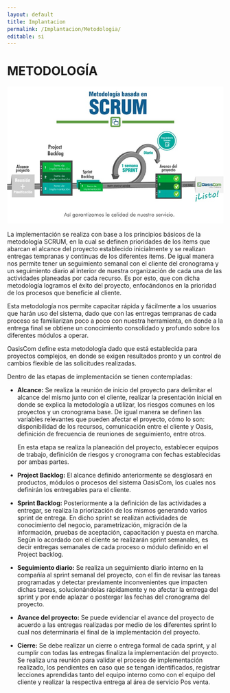 ```yaml
---
layout: default
title: Implantacion
permalink: /Implantacion/Metodologia/
editable: si
---
```


# METODOLOGÍA

![](implementacion.png)

La implementación se realiza con base a los principios básicos de la metodología SCRUM, en la cual se definen prioridades de los ítems que abarcan el alcance del proyecto establecido inicialmente y se realizan entregas tempranas y continuas de los diferentes ítems. De igual manera nos permite tener un seguimiento semanal con el cliente del cronograma y un seguimiento diario al interior de nuestra organización de cada una de las actividades planeadas por cada recurso. Es por esto, que con dicha metodología logramos el éxito del proyecto, enfocándonos en la prioridad de los procesos que beneficie al cliente.  

Esta metodología nos permite capacitar rápida y fácilmente a los usuarios que harán uso del sistema, dado que con las entregas tempranas de cada proceso se familiarizan poco a poco con nuestra herramienta, en donde a la entrega final se obtiene un conocimiento consolidado y profundo sobre los diferentes módulos a operar.  

OasisCom define esta metodología dado que está establecida para proyectos complejos, en donde se exigen resultados pronto y un control de cambios flexible de las solicitudes realizadas.  

Dentro de las etapas de implementación se tienen contempladas:  

* **Alcance:** Se realiza la reunión de inicio del proyecto para delimitar el alcance del mismo junto con el cliente, realizar la presentación inicial en donde se explica la metodología a utilizar, los riesgos comunes en los proyectos y un cronograma base. De igual manera se definen las variables relevantes que pueden afectar el proyecto, cómo lo son: disponibilidad de los recursos, comunicación entre el cliente y Oasis, definición de frecuencia de reuniones de seguimiento, entre otros.  

	En esta etapa se realiza la planeación del proyecto, establecer equipos de trabajo,  definición de riesgos y cronograma con fechas establecidas por ambas partes.  

* **Project Backlog:** El alcance definido anteriormente se desglosará en productos, módulos o procesos del sistema OasisCom, los cuales nos definirán los entregables para el cliente.  

* **Sprint Backlog:** Posteriormente a la definición de las actividades a entregar, se realiza la priorización de los mismos generando varios sprint de entrega. En dicho sprint se realizan actividades de conocimiento del negocio, parametrización, migración de la información, pruebas de aceptación, capacitación y puesta en marcha. Según lo acordado con el cliente se realizarán sprint semanales, es decir entregas semanales de cada proceso o módulo definido en el Project backlog.  

* **Seguimiento diario:** Se realiza un seguimiento diario interno en la compañía al sprint semanal del proyecto, con el fin de revisar las tareas programadas y detectar previamente inconvenientes que impacten dichas tareas, solucionándolas rápidamente y no afectar la entrega del sprint y por ende aplazar o postergar las fechas del cronograma del proyecto.  

* **Avance del proyecto:** Se puede evidenciar el avance del proyecto de acuerdo a las entregas realizadas por medio de los diferentes sprint lo cual nos determinaría el final de la implementación del proyecto.  

* **Cierre:** Se debe realizar un cierre o entrega formal de cada sprint, y al cumplir con todas las entregas finaliza la implementación del proyecto. Se realiza una reunión para validar el proceso de implementación realizado, los pendientes en caso que se tengan identificados, registrar lecciones aprendidas tanto del equipo interno como con el equipo del cliente y realizar la respectiva entrega al área de servicio Pos venta.  



